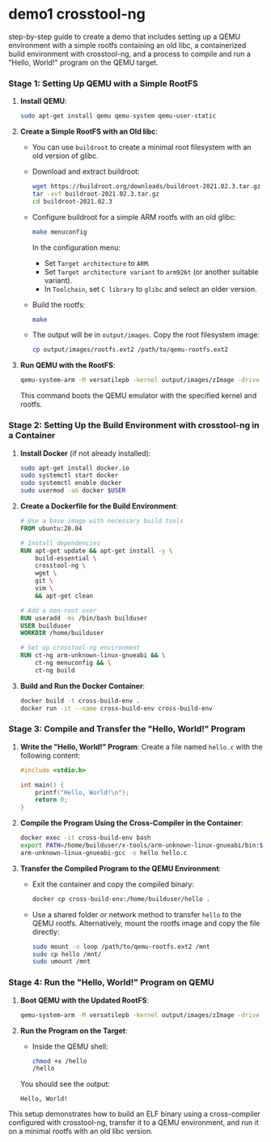 # demo1 crosstool-ng

step-by-step guide to create a demo that includes setting up a QEMU environment with a simple rootfs containing an old libc, a containerized build environment with crosstool-ng, and a process to compile and run a "Hello, World!" program on the QEMU target.

### Stage 1: Setting Up QEMU with a Simple RootFS

1. **Install QEMU**:
   ```bash
   sudo apt-get install qemu qemu-system qemu-user-static
   ```

2. **Create a Simple RootFS with an Old libc**:
   - You can use `buildroot` to create a minimal root filesystem with an old version of glibc.
   - Download and extract buildroot:
     ```bash
     wget https://buildroot.org/downloads/buildroot-2021.02.3.tar.gz
     tar -xvf buildroot-2021.02.3.tar.gz
     cd buildroot-2021.02.3
     ```

   - Configure buildroot for a simple ARM rootfs with an old glibc:
     ```bash
     make menuconfig
     ```
     In the configuration menu:
     - Set `Target architecture` to `ARM`.
     - Set `Target architecture variant` to `arm926t` (or another suitable variant).
     - In `Toolchain`, set `C library` to `glibc` and select an older version.

   - Build the rootfs:
     ```bash
     make
     ```

   - The output will be in `output/images`. Copy the root filesystem image:
     ```bash
     cp output/images/rootfs.ext2 /path/to/qemu-rootfs.ext2
     ```

3. **Run QEMU with the RootFS**:
   ```bash
   qemu-system-arm -M versatilepb -kernel output/images/zImage -drive file=/path/to/qemu-rootfs.ext2,format=raw -append "root=/dev/sda" -nographic
   ```
   This command boots the QEMU emulator with the specified kernel and rootfs.

### Stage 2: Setting Up the Build Environment with crosstool-ng in a Container

1. **Install Docker** (if not already installed):
   ```bash
   sudo apt-get install docker.io
   sudo systemctl start docker
   sudo systemctl enable docker
   sudo usermod -aG docker $USER
   ```

2. **Create a Dockerfile for the Build Environment**:
   ```Dockerfile
   # Use a base image with necessary build tools
   FROM ubuntu:20.04

   # Install dependencies
   RUN apt-get update && apt-get install -y \
       build-essential \
       crosstool-ng \
       wget \
       git \
       vim \
       && apt-get clean

   # Add a non-root user
   RUN useradd -ms /bin/bash builduser
   USER builduser
   WORKDIR /home/builduser

   # Set up crosstool-ng environment
   RUN ct-ng arm-unknown-linux-gnueabi && \
       ct-ng menuconfig && \
       ct-ng build
   ```

3. **Build and Run the Docker Container**:
   ```bash
   docker build -t cross-build-env .
   docker run -it --name cross-build-env cross-build-env
   ```

### Stage 3: Compile and Transfer the "Hello, World!" Program

1. **Write the "Hello, World!" Program**:
   Create a file named `hello.c` with the following content:
   ```c
   #include <stdio.h>

   int main() {
       printf("Hello, World!\n");
       return 0;
   }
   ```

2. **Compile the Program Using the Cross-Compiler in the Container**:
   ```bash
   docker exec -it cross-build-env bash
   export PATH=/home/builduser/x-tools/arm-unknown-linux-gnueabi/bin:$PATH
   arm-unknown-linux-gnueabi-gcc -o hello hello.c
   ```

3. **Transfer the Compiled Program to the QEMU Environment**:
   - Exit the container and copy the compiled binary:
     ```bash
     docker cp cross-build-env:/home/builduser/hello .
     ```

   - Use a shared folder or network method to transfer `hello` to the QEMU rootfs. Alternatively, mount the rootfs image and copy the file directly:
     ```bash
     sudo mount -o loop /path/to/qemu-rootfs.ext2 /mnt
     sudo cp hello /mnt/
     sudo umount /mnt
     ```

### Stage 4: Run the "Hello, World!" Program on QEMU

1. **Boot QEMU with the Updated RootFS**:
   ```bash
   qemu-system-arm -M versatilepb -kernel output/images/zImage -drive file=/path/to/qemu-rootfs.ext2,format=raw -append "root=/dev/sda" -nographic
   ```

2. **Run the Program on the Target**:
   - Inside the QEMU shell:
     ```bash
     chmod +x /hello
     /hello
     ```

   You should see the output:
   ```
   Hello, World!
   ```

This setup demonstrates how to build an ELF binary using a cross-compiler configured with crosstool-ng, transfer it to a QEMU environment, and run it on a minimal rootfs with an old libc version.
